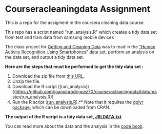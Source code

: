 # Courseracleaningdata Assignment
This is a repo for the assigment in the coursera cleaning data  course.

This repo has a script named "run_analysis.R" which creates a tidy data set from test and train data from 
samsung mobile devices 

The class project for [Getting and Cleaning Data](https://www.coursera.org/course/getdata) was to read in the ["Human Activity Recognition Using Smartphones" data set](http://archive.ics.uci.edu/ml/datasets/Human+Activity+Recognition+Using+Smartphones), perform an analysis on the data set, and output a tidy data set.

**Here are the steps that must be performed to get the tidy data set :**

1. Download the zip file from [this URL](https://d396qusza40orc.cloudfront.net/getdata%2Fprojectfiles%2FUCI%20HAR%20Dataset.zip).
2. Unzip the file.
3. Download the R script ([run_analysis])((https://github.com/joaquinrodriguez70/courseracleaningdata/blob/master/run_analysis.R))
4. Run the R script ([run_analysis.R](run_analysis.R)).** Note that it requires the [dplyr package](http://cran.r-project.org/web/packages/dplyr), which can be downloaded from CRAN.

**The output of the R script is a tidy data set, [JRLDATA.txt](JRLDATA.txt).**

You can read more about the data and the analysis in the [code book](CodeBook.md).


